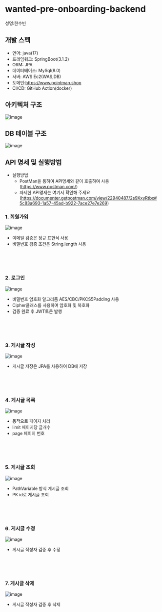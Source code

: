 # wanted-pre-onboarding-backend
성명:한수빈
## 개발 스펙
  *  언어: java(17)
  *  프레임워크: SpringBoot(3.1.2)
  *  ORM: JPA
  *  데이터베이스: MySql(8.0)
  *  서버: AWS Ec2(WAS,DB)
  *  도메인:https://www.pointman.shop
  *  CI/CD: GitHub Action(docker)
## 아키텍처 구조
![image](https://github.com/HSBODo/wanted-pre-onboarding-backend/assets/86594565/6813cab8-1004-4b66-968d-4aa32ba244bf)

## DB 테이블 구조
![image](https://github.com/HSBODo/wanted-pre-onboarding-backend/assets/86594565/1e922090-7f38-4dbd-a7cf-91a060398f32)


## API 명세 및 실행방법
  * 실행방법
    * PostMan을 통하여 API명세와 같이 호출하여 사용  (https://www.postman.com/)
    * 자세한 API명세는 여기서 확인해 주세요 (https://documenter.getpostman.com/view/22940487/2s9XxyRtbx#5c83a693-1a57-45ad-b922-7ace27e7e269)  
### 1. 회원가입
![image](https://github.com/HSBODo/wanted-pre-onboarding-backend/assets/86594565/a3ee546e-deef-4f37-b608-15c84aa7617c)
* 이메일 검증은 정규 표현식 사용
* 비밀번호 검증 조건은 String.length 사용
<br>
<br>
<br>

### 2. 로그인
![image](https://github.com/HSBODo/wanted-pre-onboarding-backend/assets/86594565/234856a0-5336-4faf-aaa1-2955b42cef4b)
* 비밀번호 암호화 알고리즘 AES/CBC/PKCS5Padding 사용
* Cipher클래스를 사용하여 암호화 및 복호화
* 검증 완료 후 JWT토큰 발행  
<br>
<br>
<br>

### 3. 게시글 작성
![image](https://github.com/HSBODo/wanted-pre-onboarding-backend/assets/86594565/bcee0762-dc19-41fa-9a7b-3d348d6cfdb5)
* 게시글 저장은 JPA를 사용하여 DB에 저장 
<br>
<br>
<br>

### 4. 게시글 목록
![image](https://github.com/HSBODo/wanted-pre-onboarding-backend/assets/86594565/6f38e3b7-73fc-4a42-94ce-d2d01472d207)
* 동적으로 페이지 처리 
* limit 페이지당 글개수
* page 페이지 번호
<br>
<br>
<br>

### 5. 게시글 조회
![image](https://github.com/HSBODo/wanted-pre-onboarding-backend/assets/86594565/23ec3aa5-bfe2-4ae5-b8b2-ce25d5495bcf)
* PathVariable 방식 게시글 조회
* PK id로 게시글 조회
<br>
<br>
<br>

### 6. 게시글 수정
![image](https://github.com/HSBODo/wanted-pre-onboarding-backend/assets/86594565/355ac010-d622-4957-a09f-138d6d707836)
* 게시글 작성자 검증 후 수정
<br>
<br>
<br>

### 7. 게시글 삭제
![image](https://github.com/HSBODo/wanted-pre-onboarding-backend/assets/86594565/eeda59de-6b66-40b1-a3bf-e1bbc74251f7)
* 게시글 작성자 검증 후 삭제







